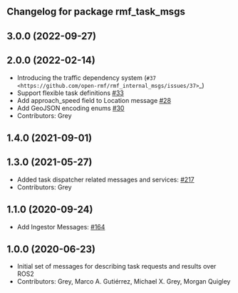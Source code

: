 ## Changelog for package rmf_task_msgs

3.0.0 (2022-09-27)
-------------

2.0.0 (2022-02-14)
------------------
* Introducing the traffic dependency system (`#37 <https://github.com/open-rmf/rmf_internal_msgs/issues/37>`_)
* Support flexible task definitions [#33](https://github.com/osrf/rmf_internal_msgs/pull/33)
* Add approach_speed field to Location message [#28](https://github.com/osrf/rmf_internal_msgs/pull/28)
* Add GeoJSON encoding enums [#30](https://github.com/osrf/rmf_internal_msgs/pull/30)
* Contributors: Grey

1.4.0 (2021-09-01)
------------------

1.3.0 (2021-05-27)
------------------
* Added task dispatcher related messages and services: [#217](https://github.com/osrf/rmf_core/pull/217)
* Contributors: Grey

1.1.0 (2020-09-24)
------------------
* Add Ingestor Messages: [#164](https://github.com/osrf/rmf_core/issues/164)

1.0.0 (2020-06-23)
------------------
* Initial set of messages for describing task requests and results over ROS2
* Contributors: Grey, Marco A. Gutiérrez, Michael X. Grey, Morgan Quigley
